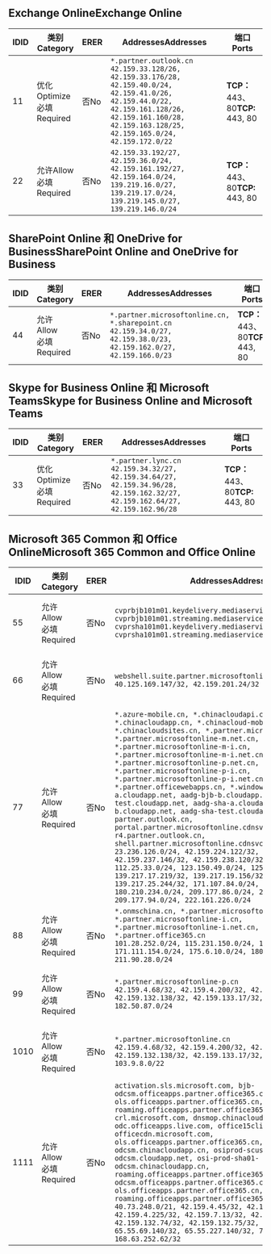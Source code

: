 <!--THIS FILE WAS AUTOMATICALLY GENERATED BY A SCRIPT. ANY MANUAL CHANGES WILL BE OVERWRITTEN.-->
<!--Please contact the Office 365 Endpoints team with any questions.-->
<!--China endpoints version 2018073000-->
<!--File generated 2018-08-13 21:00:09.2861-->

## <a name="exchange-online"></a><span data-ttu-id="070fe-101">Exchange Online</span><span class="sxs-lookup"><span data-stu-id="070fe-101">Exchange Online</span></span>

<span data-ttu-id="070fe-102">ID</span><span class="sxs-lookup"><span data-stu-id="070fe-102">ID</span></span> | <span data-ttu-id="070fe-103">类别</span><span class="sxs-lookup"><span data-stu-id="070fe-103">Category</span></span> | <span data-ttu-id="070fe-104">ER</span><span class="sxs-lookup"><span data-stu-id="070fe-104">ER</span></span> | <span data-ttu-id="070fe-105">Addresses</span><span class="sxs-lookup"><span data-stu-id="070fe-105">Addresses</span></span> | <span data-ttu-id="070fe-106">端口</span><span class="sxs-lookup"><span data-stu-id="070fe-106">Ports</span></span>
-- | -------------------- | -- | --------------------------------------------------------------------------------------------------------------------------------------------------------------------------------------------------------- | ----------------
<span data-ttu-id="070fe-107">1</span><span class="sxs-lookup"><span data-stu-id="070fe-107">1</span></span> | <span data-ttu-id="070fe-108">优化</span><span class="sxs-lookup"><span data-stu-id="070fe-108">Optimize</span></span><BR><span data-ttu-id="070fe-109">必填</span><span class="sxs-lookup"><span data-stu-id="070fe-109">Required</span></span> | <span data-ttu-id="070fe-110">否</span><span class="sxs-lookup"><span data-stu-id="070fe-110">No</span></span> | `*.partner.outlook.cn`<BR>`42.159.33.128/26, 42.159.33.176/28, 42.159.40.0/24, 42.159.41.0/26, 42.159.44.0/22, 42.159.161.128/26, 42.159.161.160/28, 42.159.163.128/25, 42.159.165.0/24, 42.159.172.0/22` | <span data-ttu-id="070fe-111">**TCP：** 443、80</span><span class="sxs-lookup"><span data-stu-id="070fe-111">**TCP:** 443, 80</span></span>
<span data-ttu-id="070fe-112">2</span><span class="sxs-lookup"><span data-stu-id="070fe-112">2</span></span> | <span data-ttu-id="070fe-113">允许</span><span class="sxs-lookup"><span data-stu-id="070fe-113">Allow</span></span><BR><span data-ttu-id="070fe-114">必填</span><span class="sxs-lookup"><span data-stu-id="070fe-114">Required</span></span> | <span data-ttu-id="070fe-115">否</span><span class="sxs-lookup"><span data-stu-id="070fe-115">No</span></span> | `42.159.33.192/27, 42.159.36.0/24, 42.159.161.192/27, 42.159.164.0/24, 139.219.16.0/27, 139.219.17.0/24, 139.219.145.0/27, 139.219.146.0/24` | <span data-ttu-id="070fe-116">**TCP：** 443、80</span><span class="sxs-lookup"><span data-stu-id="070fe-116">**TCP:** 443, 80</span></span>

## <a name="sharepoint-online-and-onedrive-for-business"></a><span data-ttu-id="070fe-117">SharePoint Online 和 OneDrive for Business</span><span class="sxs-lookup"><span data-stu-id="070fe-117">SharePoint Online and OneDrive for Business</span></span>

<span data-ttu-id="070fe-118">ID</span><span class="sxs-lookup"><span data-stu-id="070fe-118">ID</span></span> | <span data-ttu-id="070fe-119">类别</span><span class="sxs-lookup"><span data-stu-id="070fe-119">Category</span></span> | <span data-ttu-id="070fe-120">ER</span><span class="sxs-lookup"><span data-stu-id="070fe-120">ER</span></span> | <span data-ttu-id="070fe-121">Addresses</span><span class="sxs-lookup"><span data-stu-id="070fe-121">Addresses</span></span> | <span data-ttu-id="070fe-122">端口</span><span class="sxs-lookup"><span data-stu-id="070fe-122">Ports</span></span>
-- | ----------------- | -- | --------------------------------------------------------------------------------------------------------------------- | ----------------
<span data-ttu-id="070fe-123">4</span><span class="sxs-lookup"><span data-stu-id="070fe-123">4</span></span> | <span data-ttu-id="070fe-124">允许</span><span class="sxs-lookup"><span data-stu-id="070fe-124">Allow</span></span><BR><span data-ttu-id="070fe-125">必填</span><span class="sxs-lookup"><span data-stu-id="070fe-125">Required</span></span> | <span data-ttu-id="070fe-126">否</span><span class="sxs-lookup"><span data-stu-id="070fe-126">No</span></span> | `*.partner.microsoftonline.cn, *.sharepoint.cn`<BR>`42.159.34.0/27, 42.159.38.0/23, 42.159.162.0/27, 42.159.166.0/23` | <span data-ttu-id="070fe-127">**TCP：** 443、80</span><span class="sxs-lookup"><span data-stu-id="070fe-127">**TCP:** 443, 80</span></span>

## <a name="skype-for-business-online-and-microsoft-teams"></a><span data-ttu-id="070fe-128">Skype for Business Online 和 Microsoft Teams</span><span class="sxs-lookup"><span data-stu-id="070fe-128">Skype for Business Online and Microsoft Teams</span></span>

<span data-ttu-id="070fe-129">ID</span><span class="sxs-lookup"><span data-stu-id="070fe-129">ID</span></span> | <span data-ttu-id="070fe-130">类别</span><span class="sxs-lookup"><span data-stu-id="070fe-130">Category</span></span> | <span data-ttu-id="070fe-131">ER</span><span class="sxs-lookup"><span data-stu-id="070fe-131">ER</span></span> | <span data-ttu-id="070fe-132">Addresses</span><span class="sxs-lookup"><span data-stu-id="070fe-132">Addresses</span></span> | <span data-ttu-id="070fe-133">端口</span><span class="sxs-lookup"><span data-stu-id="070fe-133">Ports</span></span>
-- | -------------------- | -- | -------------------------------------------------------------------------------------------------------------------------------- | ----------------
<span data-ttu-id="070fe-134">3</span><span class="sxs-lookup"><span data-stu-id="070fe-134">3</span></span> | <span data-ttu-id="070fe-135">优化</span><span class="sxs-lookup"><span data-stu-id="070fe-135">Optimize</span></span><BR><span data-ttu-id="070fe-136">必填</span><span class="sxs-lookup"><span data-stu-id="070fe-136">Required</span></span> | <span data-ttu-id="070fe-137">否</span><span class="sxs-lookup"><span data-stu-id="070fe-137">No</span></span> | `*.partner.lync.cn`<BR>`42.159.34.32/27, 42.159.34.64/27, 42.159.34.96/28, 42.159.162.32/27, 42.159.162.64/27, 42.159.162.96/28` | <span data-ttu-id="070fe-138">**TCP：** 443、80</span><span class="sxs-lookup"><span data-stu-id="070fe-138">**TCP:** 443, 80</span></span>

## <a name="microsoft-365-common-and-office-online"></a><span data-ttu-id="070fe-139">Microsoft 365 Common 和 Office Online</span><span class="sxs-lookup"><span data-stu-id="070fe-139">Microsoft 365 Common and Office Online</span></span>

<span data-ttu-id="070fe-140">ID</span><span class="sxs-lookup"><span data-stu-id="070fe-140">ID</span></span> | <span data-ttu-id="070fe-141">类别</span><span class="sxs-lookup"><span data-stu-id="070fe-141">Category</span></span> | <span data-ttu-id="070fe-142">ER</span><span class="sxs-lookup"><span data-stu-id="070fe-142">ER</span></span> | <span data-ttu-id="070fe-143">Addresses</span><span class="sxs-lookup"><span data-stu-id="070fe-143">Addresses</span></span> | <span data-ttu-id="070fe-144">端口</span><span class="sxs-lookup"><span data-stu-id="070fe-144">Ports</span></span>
-- | ----------------- | -- | ---------------------------------------------------------------------------------------------------------------------------------------------------------------------------------------------------------------------------------------------------------------------------------------------------------------------------------------------------------------------------------------------------------------------------------------------------------------------------------------------------------------------------------------------------------------------------------------------------------------------------------------------------------------------------------------------------------------------------------------------------------------------------------------------------------------------------------------------------------------------------------------------------------------------------------------------------------------------------------------------------------------------------------------------------------------------------------- | ----------------
<span data-ttu-id="070fe-145">5</span><span class="sxs-lookup"><span data-stu-id="070fe-145">5</span></span> | <span data-ttu-id="070fe-146">允许</span><span class="sxs-lookup"><span data-stu-id="070fe-146">Allow</span></span><BR><span data-ttu-id="070fe-147">必填</span><span class="sxs-lookup"><span data-stu-id="070fe-147">Required</span></span> | <span data-ttu-id="070fe-148">否</span><span class="sxs-lookup"><span data-stu-id="070fe-148">No</span></span> | `cvprbjb101m01.keydelivery.mediaservices.chinacloudapi.cn, cvprbjb101m01.streaming.mediaservices.chinacloudapi.cn, cvprsha101m01.keydelivery.mediaservices.chinacloudapi.cn, cvprsha101m01.streaming.mediaservices.chinacloudapi.cn` | <span data-ttu-id="070fe-149">**TCP：** 443、80</span><span class="sxs-lookup"><span data-stu-id="070fe-149">**TCP:** 443, 80</span></span>
<span data-ttu-id="070fe-150">6</span><span class="sxs-lookup"><span data-stu-id="070fe-150">6</span></span> | <span data-ttu-id="070fe-151">允许</span><span class="sxs-lookup"><span data-stu-id="070fe-151">Allow</span></span><BR><span data-ttu-id="070fe-152">必填</span><span class="sxs-lookup"><span data-stu-id="070fe-152">Required</span></span> | <span data-ttu-id="070fe-153">否</span><span class="sxs-lookup"><span data-stu-id="070fe-153">No</span></span> | `webshell.suite.partner.microsoftonline.cn`<BR>`40.125.169.147/32, 42.159.201.24/32` | <span data-ttu-id="070fe-154">**TCP：** 443、80</span><span class="sxs-lookup"><span data-stu-id="070fe-154">**TCP:** 443, 80</span></span>
<span data-ttu-id="070fe-155">7</span><span class="sxs-lookup"><span data-stu-id="070fe-155">7</span></span> | <span data-ttu-id="070fe-156">允许</span><span class="sxs-lookup"><span data-stu-id="070fe-156">Allow</span></span><BR><span data-ttu-id="070fe-157">必填</span><span class="sxs-lookup"><span data-stu-id="070fe-157">Required</span></span> | <span data-ttu-id="070fe-158">否</span><span class="sxs-lookup"><span data-stu-id="070fe-158">No</span></span> | `*.azure-mobile.cn, *.chinacloudapi.cn, *.chinacloudapp.cn, *.chinacloud-mobile.cn, *.chinacloudsites.cn, *.partner.microsoftonline-m.cn, *.partner.microsoftonline-m.net.cn, *.partner.microsoftonline-m-i.cn, *.partner.microsoftonline-m-i.net.cn, *.partner.microsoftonline-p.net.cn, *.partner.microsoftonline-p-i.cn, *.partner.microsoftonline-p-i.net.cn, *.partner.officewebapps.cn, *.windowsazure.cn, aadg-bjb-a.cloudapp.net, aadg-bjb-b.cloudapp.net, aadg-bjb-test.cloudapp.net, aadg-sha-a.cloudapp.net, aadg-sha-b.cloudapp.net, aadg-sha-test.cloudapp.net, partner.outlook.cn, portal.partner.microsoftonline.cdnsvc.com, r4.partner.outlook.cn, shell.partner.microsoftonline.cdnsvc.com`<BR>`23.236.126.0/24, 42.159.224.122/32, 42.159.233.91/32, 42.159.237.146/32, 42.159.238.120/32, 58.68.168.0/24, 112.25.33.0/24, 123.150.49.0/24, 125.65.247.0/24, 139.217.17.219/32, 139.217.19.156/32, 139.217.21.3/32, 139.217.25.244/32, 171.107.84.0/24, 180.210.232.0/24, 180.210.234.0/24, 209.177.86.0/24, 209.177.90.0/24, 209.177.94.0/24, 222.161.226.0/24` | <span data-ttu-id="070fe-159">**TCP：** 443、80</span><span class="sxs-lookup"><span data-stu-id="070fe-159">**TCP:** 443, 80</span></span>
<span data-ttu-id="070fe-160">8</span><span class="sxs-lookup"><span data-stu-id="070fe-160">8</span></span> | <span data-ttu-id="070fe-161">允许</span><span class="sxs-lookup"><span data-stu-id="070fe-161">Allow</span></span><BR><span data-ttu-id="070fe-162">必填</span><span class="sxs-lookup"><span data-stu-id="070fe-162">Required</span></span> | <span data-ttu-id="070fe-163">否</span><span class="sxs-lookup"><span data-stu-id="070fe-163">No</span></span> | `*.onmschina.cn, *.partner.microsoftonline.net.cn, *.partner.microsoftonline-i.cn, *.partner.microsoftonline-i.net.cn, *.partner.office365.cn`<BR>`101.28.252.0/24, 115.231.150.0/24, 123.235.32.0/24, 171.111.154.0/24, 175.6.10.0/24, 180.210.229.0/24, 211.90.28.0/24` | <span data-ttu-id="070fe-164">**TCP：** 443、80</span><span class="sxs-lookup"><span data-stu-id="070fe-164">**TCP:** 443, 80</span></span>
<span data-ttu-id="070fe-165">9</span><span class="sxs-lookup"><span data-stu-id="070fe-165">9</span></span> | <span data-ttu-id="070fe-166">允许</span><span class="sxs-lookup"><span data-stu-id="070fe-166">Allow</span></span><BR><span data-ttu-id="070fe-167">必填</span><span class="sxs-lookup"><span data-stu-id="070fe-167">Required</span></span> | <span data-ttu-id="070fe-168">否</span><span class="sxs-lookup"><span data-stu-id="070fe-168">No</span></span> | `*.partner.microsoftonline-p.cn`<BR>`42.159.4.68/32, 42.159.4.200/32, 42.159.7.156/32, 42.159.132.138/32, 42.159.133.17/32, 42.159.135.78/32, 182.50.87.0/24` | <span data-ttu-id="070fe-169">**TCP：** 443、80</span><span class="sxs-lookup"><span data-stu-id="070fe-169">**TCP:** 443, 80</span></span>
<span data-ttu-id="070fe-170">10</span><span class="sxs-lookup"><span data-stu-id="070fe-170">10</span></span> | <span data-ttu-id="070fe-171">允许</span><span class="sxs-lookup"><span data-stu-id="070fe-171">Allow</span></span><BR><span data-ttu-id="070fe-172">必填</span><span class="sxs-lookup"><span data-stu-id="070fe-172">Required</span></span> | <span data-ttu-id="070fe-173">否</span><span class="sxs-lookup"><span data-stu-id="070fe-173">No</span></span> | `*.partner.microsoftonline.cn`<BR>`42.159.4.68/32, 42.159.4.200/32, 42.159.7.156/32, 42.159.132.138/32, 42.159.133.17/32, 42.159.135.78/32, 103.9.8.0/22` | <span data-ttu-id="070fe-174">**TCP：** 443、80</span><span class="sxs-lookup"><span data-stu-id="070fe-174">**TCP:** 443, 80</span></span>
<span data-ttu-id="070fe-175">11</span><span class="sxs-lookup"><span data-stu-id="070fe-175">11</span></span> | <span data-ttu-id="070fe-176">允许</span><span class="sxs-lookup"><span data-stu-id="070fe-176">Allow</span></span><BR><span data-ttu-id="070fe-177">必填</span><span class="sxs-lookup"><span data-stu-id="070fe-177">Required</span></span> | <span data-ttu-id="070fe-178">否</span><span class="sxs-lookup"><span data-stu-id="070fe-178">No</span></span> | `activation.sls.microsoft.com, bjb-odcsm.officeapps.partner.office365.cn, bjb-ols.officeapps.partner.office365.cn, bjb-roaming.officeapps.partner.office365.cn, crl.microsoft.com, dnsmop.chinacloudapp.cn, odc.officeapps.live.com, office15client.microsoft.com, officecdn.microsoft.com, ols.officeapps.partner.office365.cn, osi-prod-bjb01-odcsm.chinacloudapp.cn, osiprod-scus01-odcsm.cloudapp.net, osi-prod-sha01-odcsm.chinacloudapp.cn, roaming.officeapps.partner.office365.cn, sha-odcsm.officeapps.partner.office365.cn, sha-ols.officeapps.partner.office365.cn, sha-roaming.officeapps.partner.office365.cn`<BR>`40.73.248.0/21, 42.159.4.45/32, 42.159.4.50/32, 42.159.4.225/32, 42.159.7.13/32, 42.159.132.73/32, 42.159.132.74/32, 42.159.132.75/32, 65.52.98.231/32, 65.55.69.140/32, 65.55.227.140/32, 70.37.81.47/32, 168.63.252.62/32` | <span data-ttu-id="070fe-179">**TCP：** 443、80</span><span class="sxs-lookup"><span data-stu-id="070fe-179">**TCP:** 443, 80</span></span>
